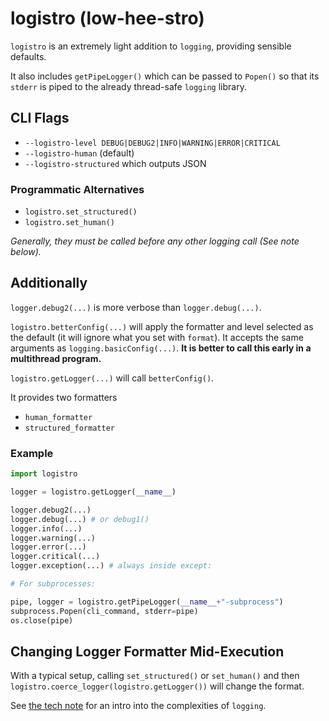 # **logistro (low-hee-stro)**

`logistro` is an extremely light addition to `logging`, providing sensible defaults.

It also includes `getPipeLogger()` which can be passed to `Popen()` so that its
`stderr` is piped to the already thread-safe `logging` library.

## CLI Flags

* `--logistro-level DEBUG|DEBUG2|INFO|WARNING|ERROR|CRITICAL`
* `--logistro-human` (default)
* `--logistro-structured` which outputs JSON

### Programmatic Alternatives

* `logistro.set_structured()`
* `logistro.set_human()`

*Generally, they must be called before any other logging call (See note below).*

## Additionally

`logger.debug2(...)` is more verbose than `logger.debug(...)`.

`logistro.betterConfig(...)` will apply the formatter  and level selected
as the default (it will ignore what you set with `format`). It accepts the same
arguments as `logging.basicConfig(...)`. **It is better to call this early in a
multithread program.**

`logistro.getLogger(...)` will call `betterConfig()`.

It provides two formatters

* `human_formatter`
* `structured_formatter`

### Example

```python
import logistro

logger = logistro.getLogger(__name__)

logger.debug2(...)
logger.debug(...) # or debug1()
logger.info(...)
logger.warning(...)
logger.error(...)
logger.critical(...)
logger.exception(...) # always inside except:

# For subprocesses:

pipe, logger = logistro.getPipeLogger(__name__+"-subprocess")
subprocess.Popen(cli_command, stderr=pipe)
os.close(pipe)
```

## Changing Logger Formatter Mid-Execution

With a typical setup, calling `set_structured()` or `set_human()`
and then `logistro.coerce_logger(logistro.getLogger())` will change the format.

See [the tech note](TECH_NOTE.md) for an intro into the complexities of `logging`.
